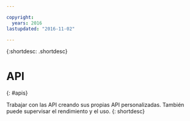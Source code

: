 ```yaml
---

copyright:
  years: 2016
lastupdated: "2016-11-02"

---
```


{:shortdesc: .shortdesc}


# API
{: #apis}

Trabajar con las API creando sus propias API personalizadas. También puede supervisar el rendimiento y el uso.
{: shortdesc}
